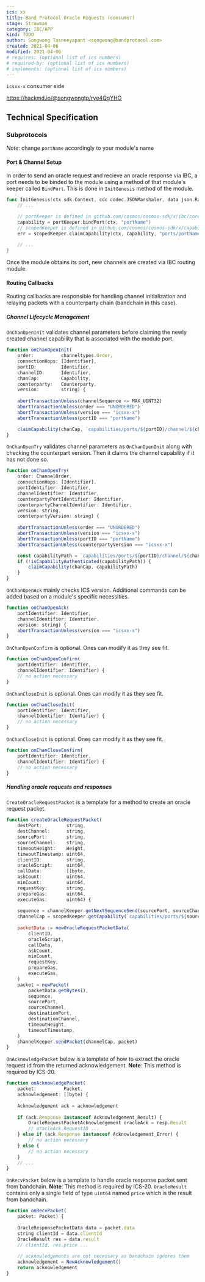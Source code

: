 ```yaml
---
ics: xx
title: Band Protocol Oracle Requests (consumer)
stage: Strawman
category: IBC/APP
kind: TODO
author: Songwong Tasneeyapant <songwong@bandprotocol.com>
created: 2021-04-06
modified: 2021-04-06
# requires: (optional list of ics numbers)
# required-by: (optional list of ics numbers)
# implements: (optional list of ics numbers)
---
```


`icsxx-x` consumer side

<https://hackmd.io/@songwongtp/rye4QgYHO>

## Technical Specification

### Subprotocols

*Note*: change `portName` accordingly to your module's name

#### Port & Channel Setup

In order to send an oracle request and recieve an oracle response via IBC, a port needs to be binded to the module using a method of that module's keeper called `BindPort`. This is done in `InitGenesis` method of the module.

```go
func InitGenesis(ctx sdk.Context, cdc codec.JSONMarshaler, data json.RawMessage) []abci.ValidatorUpdate {
    // ...

    // portKeeper is defined in github.com/cosmos/cosmos-sdk/x/ibc/core/05-port/keeper
    capability = portKeeper.bindPort(ctx, "portName")
    // scopedKeeper is defined in github.com/cosmos/cosmos-sdk/x/capability/keeper
    err = scopedKeeper.claimCapability(ctx, capability, "ports/portName")
    
    // ...
}
```

Once the module obtains its port, new channels are created via IBC routing module.

#### Routing Callbacks

Routing callbacks are responsible for handling channel initialization and relaying packets with a counterparty chain (bandchain in this case).

##### Channel Lifecycle Management


`OnChanOpenInit` validates channel parameters before claiming the newly created channel capability that is associated with the module port.
```javascript
function onChanOpenInit(
    order:          channeltypes.Order,
    connectionHops: [Identifier],
    portID:         Identifier,
    channelID:      Identifier,
    chanCap:        Capability,
    counterparty:   Counterparty,
    version:        string) {
    
    abortTransactionUnless(channelSequence <= MAX_UINT32)
    abortTransactionUnless(order === "UNORDERED")
    abortTransactionUnless(version === "icsxx-x")
    abortTransactionUnless(portID === "portName")

    claimCapability(chanCap, `capabilities/ports/${portID}/channel/${channelID}`)
}
```

`OnChanOpenTry` validates channel parameters as `OnChanOpenInit` along with checking the counterpart version. Then it claims the channel capability if it has not done so.
```javascript 
function onChanOpenTry(
    order: ChannelOrder,
    connectionHops: [Identifier],
    portIdentifier: Identifier,
    channelIdentifier: Identifier,
    counterpartyPortIdentifier: Identifier,
    counterpartyChannelIdentifier: Identifier,
    version: string,
    counterpartyVersion: string) {
    
    abortTransactionUnless(order === "UNORDERED")
    abortTransactionUnless(version === "icsxx-x")
    abortTransactionUnless(portID === "portName")
    abortTransactionUnless(counterpartyVersion === "icsxx-x")

    const capabilityPath = `capabilities/ports/${portID}/channel/${channelID}`
    if (!isCapabilityAuthenticated(capabilityPath)) {
        claimCapability(chanCap, capabilityPath)
    }
}
```

`OnChanOpenAck` mainly checks ICS version. Additional commands can be added based on a module's specific necessities. 
```javascript
function onChanOpenAck(
    portIdentifier: Identifier,
    channelIdentifier: Identifier,
    version: string) {
    abortTransactionUnless(version === "icsxx-x")
}
```

`OnChanOpenConfirm` is optional. Ones can modify it as they see fit.
```javascript
function onChanOpenConfirm(
    portIdentifier: Identifier,
    channelIdentifier: Identifier) {
    // no action necessary
}
```

`OnChanCloseInit` is optional. Ones can modify it as they see fit.
```javascript
function onChanCloseInit(
    portIdentifier: Identifier,
    channelIdentifier: Identifier) {
    // no action necessary
}
```

`OnChanCloseInit` is optional. Ones can modify it as they see fit.
```javascript 
function onChanCloseConfirm(
    portIdentifier: Identifier,
    channelIdentifier: Identifier) {
    // no action necessary
}
```

##### Handling oracle requests and responses

`CreateOracleRequestPacket` is a template for a method to create an oracle request packet. 
```javascript 
function createOracleRequestPacket(
    destPort:         string,
    destChannel:      string,
    sourcePort:       string,
    sourceChannel:    string,
    timeoutHeight:    Height,
    timeoutTimestamp: uint64,
    clientID:         string,
    oracleScript:     uint64,
    callData:         []byte,
    askCount:         uint64,
    minCount:         uint64,
    requestKey:       string,
    prepareGas:       uint64,
    executeGas:       uint64) {
    
    sequence = channelKeeper.getNextSequenceSend(sourcePort, sourceChannel)
    channelCap = scopedKeeper.getCapability(`capabilities/ports/${sourcePort}/channel/${sourceChannel}`)
    
    packetData := newOracleRequestPacketData(
        clientID, 
        oracleScript, 
        callData, 
        askCount, 
        minCount, 
        requestKey, 
        prepareGas, 
        executeGas, 
    )
    packet = newPacket(
        packetData.getBytes(),
        sequence,
        sourcePort,
        sourceChannel,
        destinationPort,
        destinationChannel,
        timeoutHeight,
        timeoutTimestamp,
    )
    channelKeeper.sendPacket(channelCap, packet)
}
```

`OnAcknowledgePacket` below is a template of how to extract the oracle request id from the returned acknowledgement. **Note**: This method is required by ICS-20.
```javascript
function onAcknowledgePacket(
    packet:          Packet,
    acknowledgement: []byte) {
    
    Acknowledgement ack = acknowledgement
    
    if (ack.Response instanceof Acknowledgement_Result) {
        OracleRequestPacketAcknowledgement oracleAck = resp.Result
        // oracleAck.RequestID ...
    } else if (ack.Response instanceof Acknowledgement_Error) {
        // no action necessary
    } else {
        // no action necessary
    }
    // ...
}
```

`OnRecvPacket` below is a template to handle oracle response packet sent from bandchain. **Note**: This method is required by ICS-20. `OracleResult` contains only a single field of type `uint64` named `price` which is the result from bandchain. 

```javascript
function onRecvPacket(
    packet: Packet) {
    
    OracleResponsePacketData data = packet.data
    string clientId = data.clientId 
    OracleResult res = data.result
    // clientId, res.price ...
    
    // acknowledgements are not necessary as bandchain ignores them
    acknowledgement = NewAcknowledgement()
    return acknowledgement
}
```
